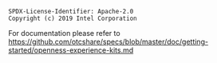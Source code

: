 ```text
SPDX-License-Identifier: Apache-2.0
Copyright (c) 2019 Intel Corporation
```

For documentation please refer to https://github.com/otcshare/specs/blob/master/doc/getting-started/openness-experience-kits.md

